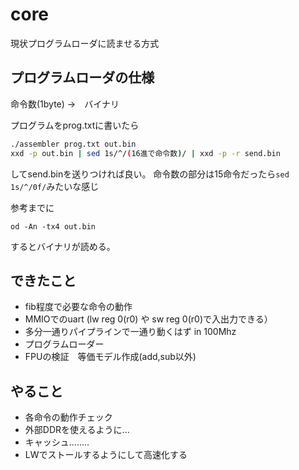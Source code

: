 # core

現状プログラムローダに読ませる方式

## プログラムローダの仕様
命令数(1byte) →　バイナリ

プログラムをprog.txtに書いたら
```bash
./assembler prog.txt out.bin
xxd -p out.bin | sed 1s/^/(16進で命令数)/ | xxd -p -r send.bin
```
してsend.binを送りつければ良い。
命令数の部分は15命令だったら```sed 1s/^/0f/```みたいな感じ

参考までに
```
od -An -tx4 out.bin
```
するとバイナリが読める。



## できたこと
- fib程度で必要な命令の動作
- MMIOでのuart (lw reg 0(r0) や sw reg 0(r0)で入出力できる）
- 多分一通りパイプラインで一通り動くはず in 100Mhz
- プログラムローダー 
- FPUの検証　等価モデル作成(add,sub以外)

## やること
- 各命令の動作チェック
- 外部DDRを使えるように...
- キャッシュ........
- LWでストールするようにして高速化する

